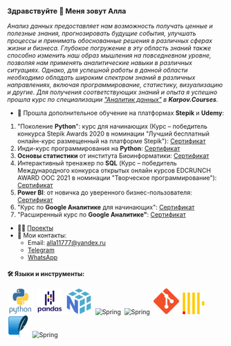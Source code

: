 ### Здравствуйте 👋 Меня зовут Алла

*Анализ данных предоставляет нам возможность получать ценные и полезные знания, прогнозировать будущие события, улучшать процессы и принимать обоснованные решения в различных сферах жизни и бизнеса. Глубокое погружение в эту область знаний также способно изменить наш образ мышления на повседневном уровне, позволяя нам применять аналитические навыки в различных ситуациях. Однако, для успешной работы в данной области необходимо обладать широким спектром знаний в различных направлениях, включая программирование, статистику, визуализацию и другие. Для получения соответствующих знаний и опыта я успешно прошла курс по специализации ["Аналитик данных"](<https://disk.yandex.ru/i/D_9bUKhhDYWi7A>) в **Karpov.Courses***.

- 🌱 Прошла дополнительное обучение на платформах **Stepik** и **Udemy**:
1. "Поколение **Python**": курс для начинающих (Курс – победитель конкурса Stepik Awards 2020 в номинации "Лучший бесплатный онлайн-курс размещенный на платформе Stepik"): [Сертификат](<https://stepik.org/cert/1026096>)
2. Инди-курс программирования на **Python**: [Сертификат](<https://stepik.org/cert/1483912>)
3. **Основы статистики** от института Биоинформатики: [Сертификат](<https://stepik.org/cert/1431992>)
4. Интерактивный тренажер по **SQL** (Курс – победитель Международного конкурса открытых онлайн курсов EDCRUNCH AWARD OOC 2021 в номинации "Творческое программирование"): [Сертификат](<https://stepik.org/cert/1000297>)
5. **Power BI**: от новичка до уверенного бизнес-пользователя: [Сертификат](<https://www.udemy.com/certificate/UC-c29e513c-70da-4240-8393-36b45d23c99c/>)
6. "Курс по **Google Аналитике** для начинающих": [Сертификат](<https://disk.yandex.ru/i/UdAieq4FaHVOgQ>)
7. "Расширенный курс по **Google Аналитике"**: [Сертификат](<https://disk.yandex.ru/i/CjB7XmMlPaWxbg>)
- 👨‍💻 [Проекты](<https://github.com/ShakurovaAlla?tab=repositories>)
- 💬 Мои контакты:
     - Email: alla11777@yandex.ru
     - [Telegram](<https://t.me/lanfrein>)
     - [WhatsApp](<https://api.whatsapp.com/send? phone=9265017902>)
  
#### :hammer_and_wrench: Языки и инструменты:
<div>
  <img src="https://github.com/devicons/devicon/blob/master/icons/python/python-original-wordmark.svg" title="Spring" alt="Spring" width="60" height="60"/>&nbsp;
  <img src="https://github.com/devicons/devicon/blob/master/icons/pandas/pandas-original-wordmark.svg" title="Spring" alt="Spring" width="60" height="60"/>&nbsp;
  <img src="https://github.com/devicons/devicon/blob/master/icons/numpy/numpy-original.svg" title="Spring" alt="Spring" width="60" height="60"/>&nbsp;
  <img src="https://github.com/matplotlib/matplotlib/blob/main/doc/_static/matplotlib-icon.svg" title="Spring" alt="Spring" width="60" height="60"/>&nbsp;  
  <img src="https://github.com/seaborn/seaborn/blob/master/doc/_static/logo-mark-darkbg.svg" title="Spring" alt="Spring" width="60" height="60"/>&nbsp;
  <img src="https://github.com/devicons/devicon/blob/master/icons/git/git-original.svg" title="Spring" alt="Spring" width="60" height="60"/>&nbsp;
  <img src="https://github.com/ClickHouse/clickhouse-docs/blob/main/static/images/logo-180x180.png" title="Spring" alt="Spring" width="50" height="50"/>&nbsp;
  <img src="https://github.com/devicons/devicon/blob/master/icons/sqlite/sqlite-original.svg" title="Spring" alt="Spring" width="50" height="50"/>&nbsp; 
  <img src="https://github.com/microsoft/PowerBI-Icons/blob/main/SVG/Power-BI.svg" title="Spring" alt="Spring" width="50" height="50"/>&nbsp;  
  

